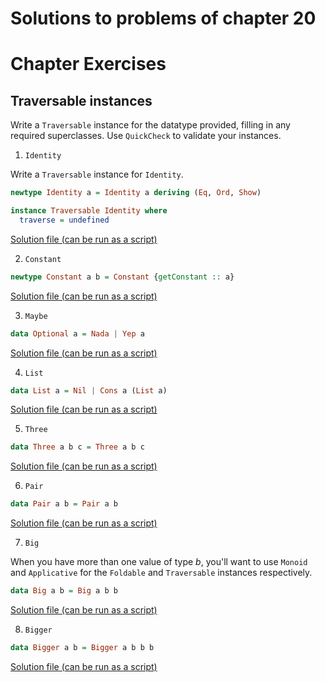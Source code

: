 # Solutions to problems of chapter 20
# Chapter Exercises

## Traversable instances

Write a `Traversable` instance for the datatype provided, filling in any required superclasses. Use `QuickCheck` to validate your instances.

1. `Identity`

Write a `Traversable` instance for `Identity`.
```hs
newtype Identity a = Identity a deriving (Eq, Ord, Show)

instance Traversable Identity where
  traverse = undefined
```
[Solution file (can be run as a script)](exercise.files/identityTraversable.hs)

2. `Constant`

```hs
newtype Constant a b = Constant {getConstant :: a}
```
[Solution file (can be run as a script)](exercise.files/constantTraversable.hs)

3. `Maybe`

```hs
data Optional a = Nada | Yep a
```
[Solution file (can be run as a script)](exercise.files/optionalTraversable.hs)

4. `List`

```hs
data List a = Nil | Cons a (List a)
```
[Solution file (can be run as a script)](exercise.files/listTraversal.hs)

5. `Three`

```hs
data Three a b c = Three a b c
```
[Solution file (can be run as a script)](exercise.files/threeTraversal.hs)

6. `Pair`

```hs
data Pair a b = Pair a b
```
[Solution file (can be run as a script)](exercise.files/pairTraversable.hs)

7. `Big`

When you have more than one value of type _b_, you'll want to use `Monoid` and `Applicative` for the `Foldable` and `Traversable` instances respectively.

```hs
data Big a b = Big a b b
```
[Solution file (can be run as a script)](exercise.files/bigTraversal.hs)

8. `Bigger`

```hs
data Bigger a b = Bigger a b b b
```
[Solution file (can be run as a script)](exercise.files/biggerTraversable.hs)